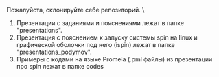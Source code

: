 Пожалуйста, склонируйте себе репозиторий. \\
1) Презентации с заданиями и пояснениями лежат в папке "presentations".
2) Презентация с пояснением к запуску системы spin на linux и графической оболочки под него (ispin) лежат в папке "presentations_podymov".
4) Примеры с кодами на языке Promela (.pml файлы) из презентации про spin лежат в папке codes
